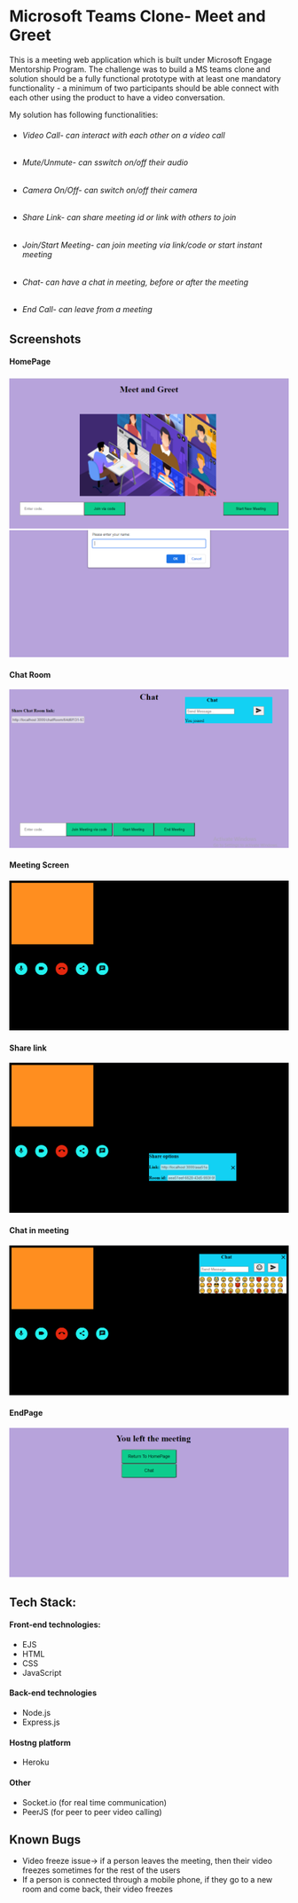 # Microsoft Teams Clone- Meet and Greet

This is a meeting web application which is built under Microsoft Engage Mentorship Program. The challenge was to build a MS teams clone and solution should be a fully functional prototype with at least one mandatory functionality - a minimum of two participants should be able connect with each other using the product to have a video conversation.


My solution has following functionalities:
* ###### Video Call- can interact with each other on a video call
* ###### Mute/Unmute- can sswitch on/off their audio
* ###### Camera On/Off- can switch on/off their camera
* ###### Share Link- can share meeting id or link with others to join 
* ###### Join/Start Meeting- can join meeting via link/code or start instant meeting
* ###### Chat- can have a chat in meeting, before or after the meeting
* ###### End Call- can leave from a meeting

## Screenshots
#### HomePage
<img src="public\screenshots\homepage.png" alt="Homepage">

<img src="public\screenshots\enterName.png">

#### Chat Room
<img src="public\screenshots\ChatRoom.png" alt="chatRoom">

#### Meeting Screen
<img src="public\screenshots\meetingScreen.png" alt="meetingScreen">

#### Share link
<img src="public\screenshots\shareLink.png" alt="share link">

#### Chat in meeting
<img src="public\screenshots\chatIn.png">

#### EndPage
<img src="public\screenshots\endPage.png" alt="end screen">


## Tech Stack:

#### Front-end technologies:

* EJS
* HTML
* CSS
* JavaScript

#### Back-end technologies

* Node.js
* Express.js

#### Hostng platform

* Heroku

#### Other

* Socket.io (for real time communication)
* PeerJS (for peer to peer video calling)

## Known Bugs
* Video freeze issue-> if a person leaves the meeting, then their video freezes sometimes for the rest of the users
* If a person is connected through a mobile phone, if they go to a new room and come back, their video freezes
